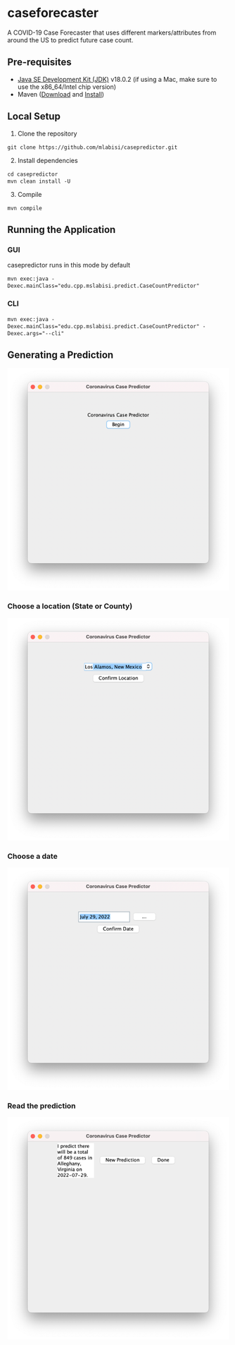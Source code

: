 # caseforecaster
A COVID-19 Case Forecaster that uses different markers/attributes from around the US to predict future case count.

## Pre-requisites

- [Java SE Development Kit (JDK)](https://www.oracle.com/java/technologies/downloads/) v18.0.2 (if using a Mac, make sure to use the x86_64/Intel chip version)
- Maven ([Download](https://maven.apache.org/download.cgi) and [Install](https://maven.apache.org/install.html))


## Local Setup
1. Clone the repository
```
git clone https://github.com/mlabisi/casepredictor.git
```
2. Install dependencies
```
cd casepredictor
mvn clean install -U
```
3. Compile
```
mvn compile
```

## Running the Application
### GUI
casepredictor runs in this mode by default

```
mvn exec:java -Dexec.mainClass="edu.cpp.mslabisi.predict.CaseCountPredictor"
```

### CLI
```
mvn exec:java -Dexec.mainClass="edu.cpp.mslabisi.predict.CaseCountPredictor" -Dexec.args="--cli"
```

## Generating a Prediction
![Start Screen](misc/start.png)

### Choose a location (State or County)
![Choose a location](misc/location.png)

### Choose a date
![Select a date](misc/date.png)

### Read the prediction
![img.png](misc/prediction.png)
